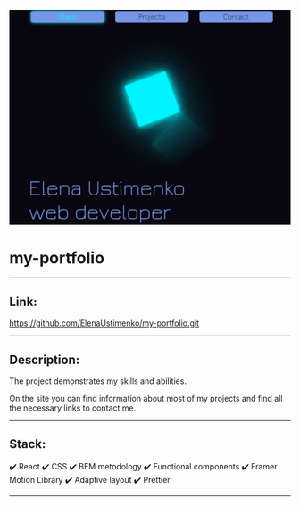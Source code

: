 ![Image alt](./src/images/for-readme/main_img.png)

# **my-portfolio**

---

## Link:

https://github.com/ElenaUstimenko/my-portfolio.git

---

## Description:

The project demonstrates my skills and abilities.

On the site you can find information about most of my projects and find all the necessary links to contact me.

---

## Stack:

✔️ React
✔️ CSS
✔️ BEM metodology
✔️ Functional components
✔️ Framer Motion Library
✔️ Adaptive layout
✔️ Prettier

---
